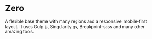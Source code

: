 # Zero

A flexible base theme with many regions and a responsive, mobile-first layout. 
It uses Gulp.js, Singularity.gs, Breakpoint-sass and many other amazing tools.
